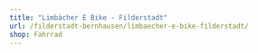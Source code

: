 ```yaml
---
title: "Limbächer E Bike - Filderstadt"
url: /filderstadt-bernhausen/limbaecher-e-bike-filderstadt/
shop: Fahrrad
---
```

